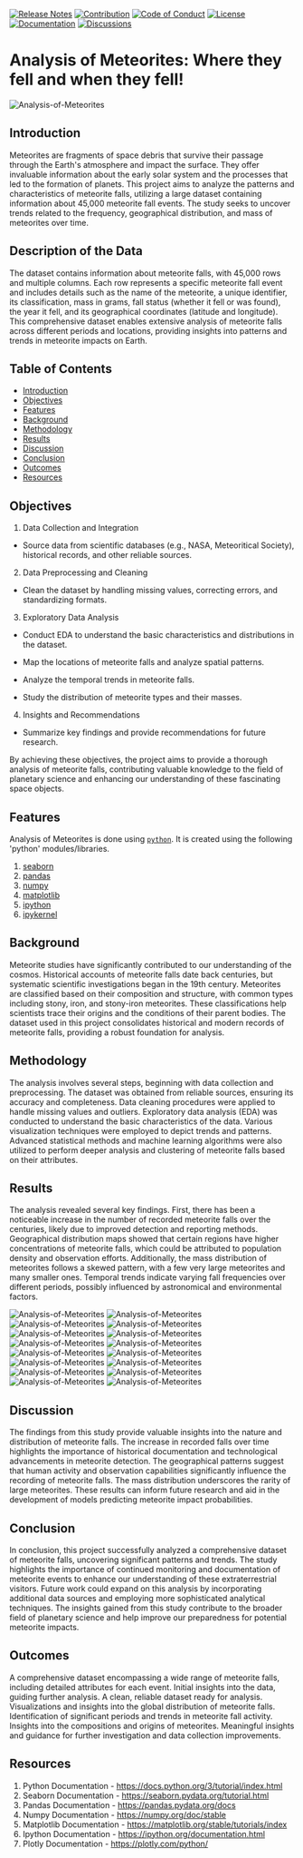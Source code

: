 [![Release Notes](https://img.shields.io/badge/releases-view-blue)](https://github.com/theranjitraut/Analysis-of-Meteorites/releases)
[![Contribution](https://img.shields.io/badge/contribute-welcome-green)](https://github.com/theranjitraut/Analysis-of-Meteorites/blob/main/CONTRIBUTING.md)
[![Code of Conduct](https://img.shields.io/badge/code%20of%20conduct-view-white)](https://github.com/theranjitraut/Analysis-of-Meteorites/blob/main/CODE_OF_CONDUCT.md)
[![License](https://img.shields.io/badge/license-mit-red)](https://github.com/theranjitraut/Analysis-of-Meteorites/blob/main/LICENSE)
[![Documentation](https://img.shields.io/badge/documentation-view-violet)](https://github.com/theranjitraut/Analysis-of-Meteorites/blob/main/README.md)
[![Discussions](https://img.shields.io/badge/discussions-view-yellow)](https://github.com/orgs/theranjitraut/Analysis-of-Meteorites/discussions)

# Analysis of  Meteorites: Where they fell and when they fell!
![Analysis-of-Meteorites](https://github.com/theranjitraut/Analysis-of-Meteorites/blob/main/gfx/analysis-of-meteorites.png)

## Introduction
Meteorites are fragments of space debris that survive their passage through the Earth's atmosphere and impact the surface. They offer invaluable information about the early solar system and the processes that led to the formation of planets. This project aims to analyze the patterns and characteristics of meteorite falls, utilizing a large dataset containing information about 45,000 meteorite fall events. The study seeks to uncover trends related to the frequency, geographical distribution, and mass of meteorites over time.

## Description of the Data
The dataset contains information about meteorite falls, with 45,000 rows and multiple columns. Each row represents a specific meteorite fall event and includes details such as the name of the meteorite, a unique identifier, its classification, mass in grams, fall status (whether it fell or was found), the year it fell, and its geographical coordinates (latitude and longitude). This comprehensive dataset enables extensive analysis of meteorite falls across different periods and locations, providing insights into patterns and trends in meteorite impacts on Earth.

## Table of Contents
- [Introduction](#introduction)
- [Objectives](#objectives)
- [Features](#features)
- [Background](#background)
- [Methodology](#methodology)
- [Results](#results)
- [Discussion](#discussion)
- [Conclusion](#conclusion)
- [Outcomes](#outcomes)
- [Resources](#resources)

## Objectives
1. Data Collection and Integration
- Source data from scientific databases (e.g., NASA, Meteoritical Society), historical records, and other reliable sources.

2. Data Preprocessing and Cleaning
- Clean the dataset by handling missing values, correcting errors, and standardizing formats.

3. Exploratory Data Analysis
- Conduct EDA to understand the basic characteristics and distributions in the dataset.

- Map the locations of meteorite falls and analyze spatial patterns.

- Analyze the temporal trends in meteorite falls.

- Study the distribution of meteorite types and their masses.

4. Insights and Recommendations
- Summarize key findings and provide recommendations for future research.

By achieving these objectives, the project aims to provide a thorough analysis of meteorite falls, contributing valuable knowledge to the field of planetary science and enhancing our understanding of these fascinating space objects.

## Features
Analysis of Meteorites is done using [`python`](https://www.python.org). It is created using the following 'python' modules/libraries.
1. [seaborn](https://seaborn.pydata.org/tutorial.html)
2. [pandas](https://pandas.pydata.org/docs/)
3. [numpy](https://numpy.org/doc/stable/)
4. [matplotlib](https://matplotlib.org/stable/tutorials/index)
5. [ipython](https://ipython.org/documentation.html)
6. [ipykernel](https://ipython.readthedocs.io/en/stable/install/kernel_install.html)

## Background
Meteorite studies have significantly contributed to our understanding of the cosmos. Historical accounts of meteorite falls date back centuries, but systematic scientific investigations began in the 19th century. Meteorites are classified based on their composition and structure, with common types including stony, iron, and stony-iron meteorites. These classifications help scientists trace their origins and the conditions of their parent bodies. The dataset used in this project consolidates historical and modern records of meteorite falls, providing a robust foundation for analysis.

## Methodology
The analysis involves several steps, beginning with data collection and preprocessing. The dataset was obtained from reliable sources, ensuring its accuracy and completeness. Data cleaning procedures were applied to handle missing values and outliers. Exploratory data analysis (EDA) was conducted to understand the basic characteristics of the data. Various visualization techniques were employed to depict trends and patterns. Advanced statistical methods and machine learning algorithms were also utilized to perform deeper analysis and clustering of meteorite falls based on their attributes.

## Results
The analysis revealed several key findings. First, there has been a noticeable increase in the number of recorded meteorite falls over the centuries, likely due to improved detection and reporting methods. Geographical distribution maps showed that certain regions have higher concentrations of meteorite falls, which could be attributed to population density and observation efforts. Additionally, the mass distribution of meteorites follows a skewed pattern, with a few very large meteorites and many smaller ones. Temporal trends indicate varying fall frequencies over different periods, possibly influenced by astronomical and environmental factors.

![Analysis-of-Meteorites](https://github.com/theranjitraut/Analysis-of-Meteorites/blob/main/gfx/Screenshot%2024-06-12%150741.png)
![Analysis-of-Meteorites](https://github.com/theranjitraut/Analysis-of-Meteorites/blob/main/gfx/Screenshot%2024-06-12%150812.png)
![Analysis-of-Meteorites](https://github.com/theranjitraut/Analysis-of-Meteorites/blob/main/gfx/Screenshot%2024-06-12%150831.png)
![Analysis-of-Meteorites](https://github.com/theranjitraut/Analysis-of-Meteorites/blob/main/gfx/Screenshot%2024-06-12%150854.png)
![Analysis-of-Meteorites](https://github.com/theranjitraut/Analysis-of-Meteorites/blob/main/gfx/Screenshot%2024-06-12%150953.png)
![Analysis-of-Meteorites](https://github.com/theranjitraut/Analysis-of-Meteorites/blob/main/gfx/Screenshot%2024-06-12%151008.png)
![Analysis-of-Meteorites](https://github.com/theranjitraut/Analysis-of-Meteorites/blob/main/gfx/Screenshot%2024-06-12%151037.png)
![Analysis-of-Meteorites](https://github.com/theranjitraut/Analysis-of-Meteorites/blob/main/gfx/Screenshot%2024-06-12%151050.png)
![Analysis-of-Meteorites](https://github.com/theranjitraut/Analysis-of-Meteorites/blob/main/gfx/Screenshot%2024-06-12%151117.png)
![Analysis-of-Meteorites](https://github.com/theranjitraut/Analysis-of-Meteorites/blob/main/gfx/Screenshot%2024-06-12%151132.png)
![Analysis-of-Meteorites](https://github.com/theranjitraut/Analysis-of-Meteorites/blob/main/gfx/Screenshot%2024-06-12%151147.png)
![Analysis-of-Meteorites](https://github.com/theranjitraut/Analysis-of-Meteorites/blob/main/gfx/Screenshot%2024-06-12%151159.png)
![Analysis-of-Meteorites](https://github.com/theranjitraut/Analysis-of-Meteorites/blob/main/gfx/Screenshot%2024-06-12%151213.png)
![Analysis-of-Meteorites](https://github.com/theranjitraut/Analysis-of-Meteorites/blob/main/gfx/Screenshot%2024-06-12%151234.png)
![Analysis-of-Meteorites](https://github.com/theranjitraut/Analysis-of-Meteorites/blob/main/gfx/Screenshot%2024-06-12%151314.png)
![Analysis-of-Meteorites](https://github.com/theranjitraut/Analysis-of-Meteorites/blob/main/gfx/Screenshot%2024-06-12%151335.png)

## Discussion
The findings from this study provide valuable insights into the nature and distribution of meteorite falls. The increase in recorded falls over time highlights the importance of historical documentation and technological advancements in meteorite detection. The geographical patterns suggest that human activity and observation capabilities significantly influence the recording of meteorite falls. The mass distribution underscores the rarity of large meteorites. These results can inform future research and aid in the development of models predicting meteorite impact probabilities.

## Conclusion
In conclusion, this project successfully analyzed a comprehensive dataset of meteorite falls, uncovering significant patterns and trends. The study highlights the importance of continued monitoring and documentation of meteorite events to enhance our understanding of these extraterrestrial visitors. Future work could expand on this analysis by incorporating additional data sources and employing more sophisticated analytical techniques. The insights gained from this study contribute to the broader field of planetary science and help improve our preparedness for potential meteorite impacts.

## Outcomes
A comprehensive dataset encompassing a wide range of meteorite falls, including detailed attributes for each event. Initial insights into the data, guiding further analysis. A clean, reliable dataset ready for analysis. Visualizations and insights into the global distribution of meteorite falls. Identification of significant periods and trends in meteorite fall activity. Insights into the compositions and origins of meteorites. Meaningful insights and guidance for further investigation and data collection improvements.

## Resources
1. Python Documentation - https://docs.python.org/3/tutorial/index.html
2. Seaborn Documentation - https://seaborn.pydata.org/tutorial.html
3. Pandas Documentation - https://pandas.pydata.org/docs
4. Numpy Documentation - https://numpy.org/doc/stable
5. Matplotlib Documentation - https://matplotlib.org/stable/tutorials/index
6. Ipython Documentation - https://ipython.org/documentation.html
7. Plotly Documentation - https://plotly.com/python/
